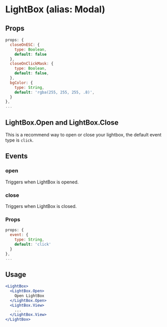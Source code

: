 # LightBox (alias: Modal)

## Props

```js 
props: {
  closeOnESC: {
    type: Boolean,
    default: false
  },
  closeOnClickMask: {
    type: Boolean,
    default: false,
  },
  bgColor: {
    type: String,
    default: 'rgba(255, 255, 255, .8)',
  }
},
...
```

## LightBox.Open and LightBox.Close
This is a recommend way to open or close your lightbox, the default event type is `click`.

## Events

### open
Triggers when LightBox is opened.

### close
Triggers when LightBox is closed.

### Props
```js
props: {
  event: {
    type: String,
    default: 'click'
  }
},
...
```

## Usage

```jsx
<LightBox>
  <LightBox.Open>
    Open LightBox
  </LightBox.Open>
  <LightBox.View>
    ...
  </LightBox.View>
</LightBox>
```
